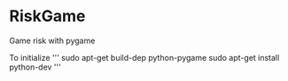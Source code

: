 # RiskGame
Game risk with pygame

To initialize 
'''
sudo apt-get build-dep python-pygame
sudo apt-get install python-dev
'''
